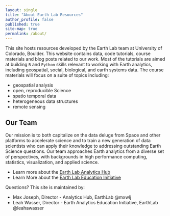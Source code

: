 ```yaml
---
layout: single
title: "About Earth Lab Resources"
author_profile: false
published: true
site-map: true
permalink: /about/
---
```


This site hosts resources developed by the Earth Lab team at University of Colorado,
Boulder. This website contains data, code tutorials, course materials and blog
posts related to our work. Most of the tutorials are aimed at building `R` and
`Python` skills relevant to working with Earth analytics, including geospatial,
social, biological, and earth systems data. The course materials will focus on
a suite of topics including:

* geospatial analysis
* open, reproducible Science
* spatio temporal data
* heterogeneous data structures
* remote sensing



## Our Team

Our mission is to both capitalize on the data deluge from Space and other
platforms to accelerate science and to train a new generation of data scientists
who can apply their knowledge to addressing outstanding Earth Science questions.
Our team approaches Earth analytics from a diverse set of perspectives, with
backgrounds in high performance computing, statistics, visualization, and
applied science.

* Learn more about the [Earth Lab Analytics Hub](https://www.colorado.edu/earthlab/analytics-hub)
* Learn More about the [Earth Lab Education Initiative](https://www.colorado.edu/earthlab/learn)

Questions?
This site is maintained by:

* Max Joseph, Director - Analytics Hub, EarthLab @mxwlj
* Leah Wasser, Director - Earth Analytics Education Initiative, EarthLab @leahawasser
